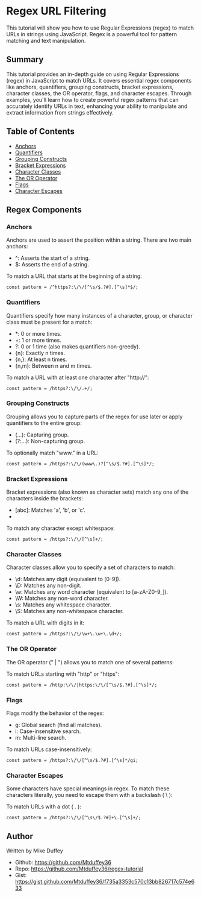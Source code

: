 # Regex URL Filtering

This tutorial will show you how to use Regular Expressions (regex) to match URLs in strings using JavaScript. Regex is a powerful tool for pattern matching and text manipulation.

## Summary

This tutorial provides an in-depth guide on using Regular Expressions (regex) in JavaScript to match URLs. It covers essential regex components like anchors, quantifiers, grouping constructs, bracket expressions, character classes, the OR operator, flags, and character escapes. Through examples, you'll learn how to create powerful regex patterns that can accurately identify URLs in text, enhancing your ability to manipulate and extract information from strings effectively.

## Table of Contents

- [Anchors](#anchors)
- [Quantifiers](#quantifiers)
- [Grouping Constructs](#grouping-constructs)
- [Bracket Expressions](#bracket-expressions)
- [Character Classes](#character-classes)
- [The OR Operator](#the-or-operator)
- [Flags](#flags)
- [Character Escapes](#character-escapes)

## Regex Components

### Anchors

Anchors are used to assert the position within a string. There are two main anchors:

- ^: Asserts the start of a string.
- $: Asserts the end of a string.

To match a URL that starts at the beginning of a string:

` const pattern = /^https?:\/\/[^\s/$.?#].[^\s]*$/; `

### Quantifiers

Quantifiers specify how many instances of a character, group, or character class must be present for a match:

- *: 0 or more times.
- +: 1 or more times.
- ?: 0 or 1 time (also makes quantifiers non-greedy).
- {n}: Exactly n times.
- {n,}: At least n times.
- {n,m}: Between n and m times.

To match a URL with at least one character after "http://":

` const pattern = /https?:\/\/.+/; `

### Grouping Constructs

Grouping allows you to capture parts of the regex for use later or apply quantifiers to the entire group:

- (...): Capturing group.
- (?:...): Non-capturing group.

To optionally match "www." in a URL:

` const pattern = /https?:\/\/(www\.)?[^\s/$.?#].[^\s]*/; `

### Bracket Expressions

Bracket expressions (also known as character sets) match any one of the characters inside the brackets:

- [abc]: Matches 'a', 'b', or 'c'.
- [^abc]: Matches any character except 'a', 'b', or 'c'.

To match any character except whitespace:

` const pattern = /https?:\/\/[^\s]+/; `

### Character Classes

Character classes allow you to specify a set of characters to match:

- \d: Matches any digit (equivalent to [0-9]).
- \D: Matches any non-digit.
- \w: Matches any word character (equivalent to [a-zA-Z0-9_]).
- \W: Matches any non-word character.
- \s: Matches any whitespace character.
- \S: Matches any non-whitespace character.

To match a URL with digits in it:

` const pattern = /https?:\/\/\w+\.\w+\.\d+/; `

### The OR Operator

The OR operator (" | ") allows you to match one of several patterns:

To match URLs starting with "http" or "https":

` const pattern = /http:\/\/|https:\/\/[^\s/$.?#].[^\s]*/; `

### Flags

Flags modify the behavior of the regex:

- g: Global search (find all matches).
- i: Case-insensitive search.
- m: Multi-line search.

To match URLs case-insensitively:

` const pattern = /https?:\/\/[^\s/$.?#].[^\s]*/gi; `

### Character Escapes

Some characters have special meanings in regex. To match these characters literally, you need to escape them with a backslash ( \ ):

To match URLs with a dot ( . ):

` const pattern = /https?:\/\/[^\s\/$.?#]+\.[^\s]+/; `

## Author

Written by Mike Duffey

- Github: https://github.com/Mtduffey36
- Repo: https://github.com/Mtduffey36/regex-tutorial
- Gist: https://gist.github.com/Mtduffey36/f735a3353c570c13bb826717c574e633
